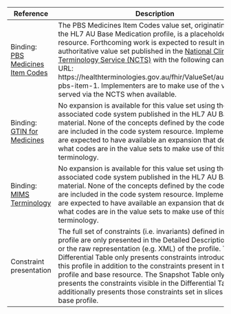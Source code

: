 <table class="list" width="100%">
            <thead>
                <tr>
                    <th>Reference</th>
                    <th>Description</th>
                    <th>Issue No.</th>
                </tr>
            </thead>
            <tbody>
                <tr>
                    <td>Binding: <a href="https://healthterminologies.gov.au/fhir/ValueSet/australian-pbs-item-1">PBS Medicines Item Codes</a></td>
                    <td>The PBS Medicines Item Codes value set, originating from the HL7 AU Base Medication profile, is a placeholder resource. Forthcoming work is expected to result in an authoritative value set published in the <a href="https://www.healthterminologies.gov.au/">National Clinical Terminology Service (NCTS)</a> with the following canonical URL: https://healthterminologies.gov.au/fhir/ValueSet/australian-pbs-item-1. Implementers are to make use of the value set served via the NCTS when available.</td>
                    <td><a href="https://confluence.hl7australia.com/pages/viewpage.action?pageId=14582568">Ballot comment FHIRIG-24</a></td>
                </tr>
                <tr>
                    <td>Binding: <a href="http://hl7.org.au/fhir/base/aubase1.1/ValueSet-gtin.html">GTIN for Medicines</a></td>
                    <td>No expansion is available for this value set using the associated code system published in the HL7 AU Base material. None of the concepts defined by the code system are included in the code system resource. Implementers are expected to have available an expansion that defines what codes are in the value sets to make use of this terminology.</td>
                    <td><a href="https://github.com/hl7au/au-fhir-base-stu3/issues/9">au-fhir-base-stu3/issues/9</a></td>
                </tr>
                <tr>
                    <td>Binding: <a href="http://hl7.org.au/fhir/base/aubase1.1/ValueSet-mims.html">MIMS Terminology</a></td>
                    <td>No expansion is available for this value set using the associated code system published in the HL7 AU Base material. None of the concepts defined by the code system are included in the code system resource. Implementers are expected to have available an expansion that defines what codes are in the value sets to make use of this terminology.</td>
                    <td><a href="https://github.com/hl7au/au-fhir-base-stu3/issues/9">au-fhir-base-stu3/issues/9</a></td>
                </tr>
                <tr>
                    <td>Constraint presentation</td>
                    <td>The full set of constraints (i.e. invariants) defined in this profile are only presented in the Detailed Descriptions tab or the raw representation (e.g. XML) of the profile. The Differential Table only presents constraints introduced in this profile in addition to the constraints present in the base profile and base resource. The Snapshot Table only presents the constraints visible in the Differential Table and additionally presents those constraints set in slices in the base profile.</td>
                    <td>See Zulip <a href="https://chat.fhir.org/#narrow/stream/179252-IG-creation/topic/Derived.20profile.20snapshot.20missing.20upstream.20invariants">Derived profile snapshot missing upstream invariants</a> stream</td>
                </tr>
            </tbody>
</table>